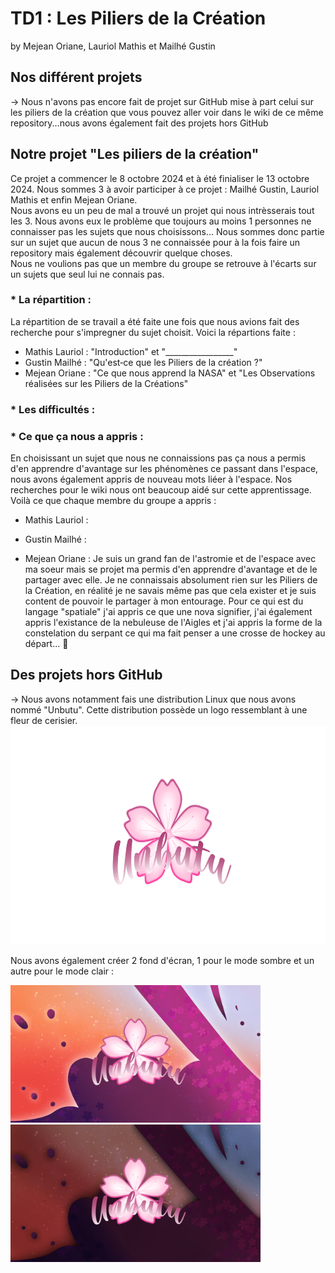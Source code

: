 # TD1 : Les Piliers de la Création
by Mejean Oriane, Lauriol Mathis et Mailhé Gustin

## Nos différent projets  
&rarr; Nous n'avons pas encore fait de projet sur GitHub mise à part celui sur les piliers de la création que vous pouvez aller voir dans le wiki de ce même repository...nous avons également fait des projets hors GitHub

## Notre projet "Les piliers de la création"
Ce projet a commencer le 8 octobre 2024 et à été finialiser le 13 octobre 2024. Nous sommes 3 à avoir participer à ce projet : Mailhé Gustin, Lauriol Mathis et enfin Mejean Oriane.  
Nous avons eu un peu de mal a trouvé un projet qui nous intrèsserais tout les 3. Nous avons eux le problème que toujours au moins 1 personnes ne connaisser pas les sujets que nous choisissons... Nous sommes donc partie sur un sujet que aucun de nous 3 ne connaissée pour à la fois faire un repository mais également découvrir quelque choses.  
Nous ne voulions pas que un membre du groupe se retrouve à l'écarts sur un sujets que seul lui ne connais pas.  

### * La répartition :
La répartition de se travail a été faite une fois que nous avions fait des recherche pour s'impregner du sujet choisit.
Voici la répartions faite :  
- Mathis Lauriol : "Introduction" et "_________________"  
- Gustin Mailhé : "Qu'est‐ce que les Piliers de la création ?"  
- Mejean Oriane : "Ce que nous apprend la NASA" et "Les Observations réalisées sur les Piliers de la Créations"  

### * Les difficultés :


### * Ce que ça nous a appris :
En choisissant un sujet que nous ne connaissions pas ça nous a permis d'en apprendre d'avantage sur les phénomènes ce passant dans l'espace, nous avons également appris de nouveau mots liéer à l'espace. Nos recherches pour le wiki nous ont beaucoup aidé sur cette apprentissage.  
Voilà ce que chaque membre du groupe a appris :  
- Mathis Lauriol :

- Gustin Mailhé :

- Mejean Oriane : Je suis un grand fan de l'astromie et de l'espace avec ma soeur mais se projet ma permis d'en apprendre d'avantage et de le partager avec elle. Je ne connaissais absolument rien sur les Piliers de la Création, en réalité je ne savais même pas que cela exister et je suis content de pouvoir le partager à mon entourage. Pour ce qui est du langage "spatiale" j'ai appris ce que une nova signifier, j'ai également appris l'existance de la nebuleuse de l'Aigles et j'ai appris la forme de la constelation du serpant ce qui ma fait penser a une crosse de hockey au départ... 🥲

## Des projets hors GitHub
&rarr; Nous avons notamment fais une distribution Linux que nous avons nommé "Unbutu". Cette distribution possède un logo ressemblant à une fleur de cerisier.  
<img src="https://github.com/melt-school/Mejean_Lauriol_Mailhe/blob/main/images_wiki/Unbutu_mode_Light_20241002154923.png" width="600" height="350">

Nous avons également créer 2 fond d'écran, 1 pour le mode sombre et un autre pour le mode clair :

<img src="https://github.com/melt-school/Mejean_Lauriol_Mailhe/blob/main/images_wiki/Unbutu_mode_Light.png" width="400" height="220">  <img src="https://github.com/melt-school/Mejean_Lauriol_Mailhe/blob/main/images_wiki/Unbutu_Dark_mod.png" width="400" height="220">  
